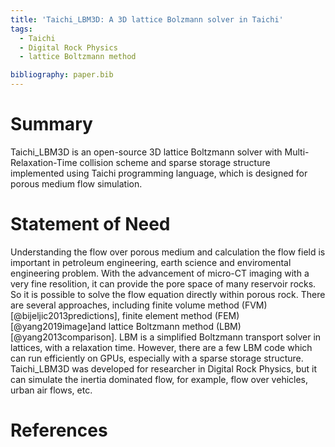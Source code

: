 ```yaml
---
title: 'Taichi_LBM3D: A 3D lattice Bolzmann solver in Taichi'
tags:
  - Taichi
  - Digital Rock Physics
  - lattice Boltzmann method

bibliography: paper.bib
---
```


# Summary
Taichi_LBM3D is an open-source 3D lattice Boltzmann solver with Multi-Relaxation-Time collision scheme and sparse storage structure implemented using Taichi programming language, which is designed for porous medium flow simulation.

# Statement of Need
Understanding the flow over porous medium and calculation the flow field is important in petroleum engineering, earth science and enviromental engineering problem. With the advancement of micro-CT imaging with a very fine resolition, it can provide the pore space of many reservoir rocks. So it is possible to solve the flow equation directly within porous rock. There are several approaches, including finite volume method (FVM) [@bijeljic2013predictions], finite element method (FEM) [@yang2019image]and lattice Boltzmann method (LBM) [@yang2013comparison]. LBM is a simplified Boltzmann transport solver in lattices, with a relaxation time. However, there are a few LBM code which can run efficiently on GPUs, especially with a sparse storage structure. Taichi_LBM3D was developed for researcher in Digital Rock Physics, but it can simulate the inertia dominated flow, for example, flow over vehicles, urban air flows, etc. 

# References


